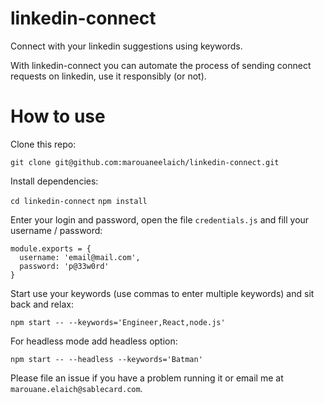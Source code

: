 # linkedin-connect
Connect with your linkedin suggestions using keywords.

With linkedin-connect you can automate the process of sending connect requests on linkedin, use it responsibly (or not).

# How to use

Clone this repo:

`git clone git@github.com:marouaneelaich/linkedin-connect.git`

Install dependencies:

`cd linkedin-connect`
`npm install`

Enter your login and password, open the file `credentials.js` and fill your username / password:
```
module.exports = {
  username: 'email@mail.com',
  password: 'p@33w0rd'
}

```
Start use your keywords (use commas to enter multiple keywords) and sit back and relax:

`npm start -- --keywords='Engineer,React,node.js'`

For headless mode add headless option:

`npm start -- --headless --keywords='Batman'`

Please file an issue if you have a problem running it or email me at `marouane.elaich@sablecard.com`.
